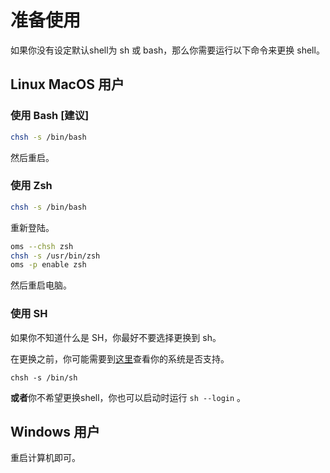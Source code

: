 # 准备使用

如果你没有设定默认shell为 sh 或 bash，那么你需要运行以下命令来更换 shell。

## Linux MacOS 用户

### 使用 Bash [建议]

```bash
chsh -s /bin/bash
```

然后重启。

### 使用 Zsh

```bash
chsh -s /bin/bash
```

重新登陆。

```bash
oms --chsh zsh
chsh -s /usr/bin/zsh
oms -p enable zsh
```

然后重启电脑。

### 使用 SH

如果你不知道什么是 SH，你最好不要选择更换到 sh。

在更换之前，你可能需要到[这里](https://ohmysh.github.io/docs-v2/#/zh_cn/getting-started/system)查看你的系统是否支持。

```
chsh -s /bin/sh
```

**或者**你不希望更换shell，你也可以启动时运行 `sh --login` 。

## Windows 用户

重启计算机即可。

